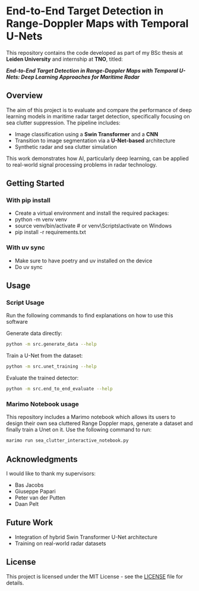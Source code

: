 # End-to-End Target Detection in Range-Doppler Maps with Temporal U-Nets

This repository contains the code developed as part of my BSc thesis at **Leiden University** and internship at **TNO**, titled:


**_End-to-End Target Detection in Range-Doppler Maps with Temporal U-Nets: Deep Learning Approaches for Maritime Radar_**

## Overview

The aim of this project is to evaluate and compare the performance of deep learning models in maritime radar target detection, specifically focusing on sea clutter suppression. The pipeline includes:

- Image classification using a **Swin Transformer** and a **CNN**
- Transition to image segmentation via a **U-Net-based** architecture
- Synthetic radar and sea clutter simulation

This work demonstrates how AI, particularly deep learning, can be applied to real-world signal processing problems in radar technology.

## Getting Started

### With pip install 

- Create a virtual environment and install the required packages:
- python -m venv venv
- source venv/bin/activate # or venv\Scripts\activate on Windows
- pip install -r requirements.txt

### With uv sync
- Make sure to have poetry and uv installed on the device
- Do uv sync

##  Usage

### Script Usage
Run the following commands to find explanations on how to use this software

Generate data directly:
```bash
python -m src.generate_data --help
```

Train a U-Net from the dataset:
```bash
python -m src.unet_training --help
```

Evaluate the trained detector:
```bash
python -m src.end_to_end_evaluate --help
```
### Marimo Notebook usage
This repository includes a Marimo notebook which allows its users to design their own sea cluttered Range Doppler maps, generate a dataset and finally train a Unet on it. Use the following command to run: 
```bash
marimo run sea_clutter_interactive_notebook.py
```

## Acknowledgments

I would like to thank my supervisors:

- Bas Jacobs
- Giuseppe Papari
- Peter van der Putten
- Daan Pelt

## Future Work

- Integration of hybrid Swin Transformer U-Net architecture
- Training on real-world radar datasets

## License

This project is licensed under the MIT License - see the [LICENSE](LICENSE) file for details.

